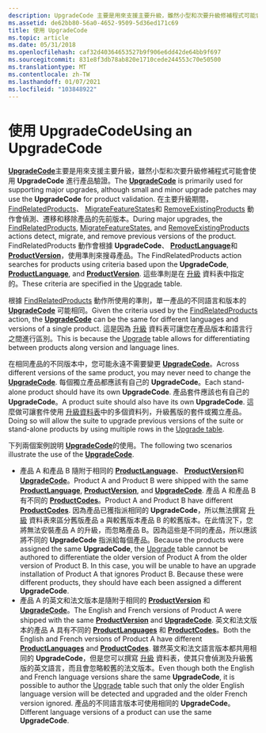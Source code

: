 ```yaml
---
description: UpgradeCode 主要是用來支援主要升級，雖然小型和次要升級修補程式可能會使用 UpgradeCode 進行產品驗證。
ms.assetid: de62bb80-56a0-4652-9509-5d36ed171c69
title: 使用 UpgradeCode
ms.topic: article
ms.date: 05/31/2018
ms.openlocfilehash: caf32d40364653527b9f906e6dd42de64bb9f697
ms.sourcegitcommit: 831e8f3db78ab820e1710cede244553c70e50500
ms.translationtype: MT
ms.contentlocale: zh-TW
ms.lasthandoff: 01/07/2021
ms.locfileid: "103848922"
---
```

# <a name="using-an-upgradecode"></a><span data-ttu-id="193af-103">使用 UpgradeCode</span><span class="sxs-lookup"><span data-stu-id="193af-103">Using an UpgradeCode</span></span>

<span data-ttu-id="193af-104">[**UpgradeCode**](upgradecode.md)主要是用來支援主要升級，雖然小型和次要升級修補程式可能會使用 **UpgradeCode** 進行產品驗證。</span><span class="sxs-lookup"><span data-stu-id="193af-104">The [**UpgradeCode**](upgradecode.md) is primarily used for supporting major upgrades, although small and minor upgrade patches may use the **UpgradeCode** for product validation.</span></span> <span data-ttu-id="193af-105">在主要升級期間， [FindRelatedProducts](findrelatedproducts-action.md)、 [MigrateFeatureStates](migratefeaturestates-action.md)和 [RemoveExistingProducts](removeexistingproducts-action.md) 動作會偵測、遷移和移除產品的先前版本。</span><span class="sxs-lookup"><span data-stu-id="193af-105">During major upgrades, the [FindRelatedProducts](findrelatedproducts-action.md), [MigrateFeatureStates](migratefeaturestates-action.md), and [RemoveExistingProducts](removeexistingproducts-action.md) actions detect, migrate, and remove previous versions of the product.</span></span> <span data-ttu-id="193af-106">FindRelatedProducts 動作會根據 **UpgradeCode**、 [**ProductLanguage**](productlanguage.md)和 [**ProductVersion**](productversion.md)，使用準則來搜尋產品。</span><span class="sxs-lookup"><span data-stu-id="193af-106">The FindRelatedProducts action searches for products using criteria based upon the **UpgradeCode**, [**ProductLanguage**](productlanguage.md), and [**ProductVersion**](productversion.md).</span></span> <span data-ttu-id="193af-107">這些準則是在 [升級](upgrade-table.md) 資料表中指定的。</span><span class="sxs-lookup"><span data-stu-id="193af-107">These criteria are specified in the [Upgrade](upgrade-table.md) table.</span></span>

<span data-ttu-id="193af-108">根據 [FindRelatedProducts](findrelatedproducts-action.md) 動作所使用的準則，單一產品的不同語言和版本的 [**UpgradeCode**](upgradecode.md) 可能相同。</span><span class="sxs-lookup"><span data-stu-id="193af-108">Given the criteria used by the [FindRelatedProducts](findrelatedproducts-action.md) action, the [**UpgradeCode**](upgradecode.md) can be the same for different languages and versions of a single product.</span></span> <span data-ttu-id="193af-109">這是因為 [升級](upgrade-table.md) 資料表可讓您在產品版本和語言行之間進行區別。</span><span class="sxs-lookup"><span data-stu-id="193af-109">This is because the [Upgrade](upgrade-table.md) table allows for differentiating between products along version and language lines.</span></span>

<span data-ttu-id="193af-110">在相同產品的不同版本中，您可能永遠不需要變更 [**UpgradeCode**](upgradecode.md)。</span><span class="sxs-lookup"><span data-stu-id="193af-110">Across different versions of the same product, you may never need to change the [**UpgradeCode**](upgradecode.md).</span></span> <span data-ttu-id="193af-111">每個獨立產品都應該有自己的 **UpgradeCode**。</span><span class="sxs-lookup"><span data-stu-id="193af-111">Each stand-alone product should have its own **UpgradeCode**.</span></span> <span data-ttu-id="193af-112">產品套件應該也有自己的 **UpgradeCode**。</span><span class="sxs-lookup"><span data-stu-id="193af-112">A product suite should also have its own **UpgradeCode**.</span></span> <span data-ttu-id="193af-113">這麼做可讓套件使用 [升級資料表](upgrade-table.md)中的多個資料列，升級舊版的套件或獨立產品。</span><span class="sxs-lookup"><span data-stu-id="193af-113">Doing so will allow the suite to upgrade previous versions of the suite or stand-alone products by using multiple rows in the [Upgrade table](upgrade-table.md).</span></span>

<span data-ttu-id="193af-114">下列兩個案例說明 [**UpgradeCode**](upgradecode.md)的使用。</span><span class="sxs-lookup"><span data-stu-id="193af-114">The following two scenarios illustrate the use of the [**UpgradeCode**](upgradecode.md).</span></span>

-   <span data-ttu-id="193af-115">產品 A 和產品 B 隨附于相同的 [**ProductLanguage**](productlanguage.md)、 [**ProductVersion**](productversion.md)和 [**UpgradeCode**](upgradecode.md)。</span><span class="sxs-lookup"><span data-stu-id="193af-115">Product A and Product B were shipped with the same [**ProductLanguage**](productlanguage.md), [**ProductVersion**](productversion.md), and [**UpgradeCode**](upgradecode.md).</span></span> <span data-ttu-id="193af-116">產品 A 和產品 B 有不同的 [**ProductCodes**](productcode.md)。</span><span class="sxs-lookup"><span data-stu-id="193af-116">Product A and Product B have different [**ProductCodes**](productcode.md).</span></span> <span data-ttu-id="193af-117">因為產品已獲指派相同的 **UpgradeCode**，所以無法撰寫 [升級](upgrade-table.md) 資料表來區分舊版產品 a 與較舊版本產品 B 的較舊版本。在此情況下，您將無法安裝產品 A 的升級，而忽略產品 B。因為這些是不同的產品，所以應該將不同的 **UpgradeCode** 指派給每個產品。</span><span class="sxs-lookup"><span data-stu-id="193af-117">Because the products were assigned the same **UpgradeCode**, the [Upgrade](upgrade-table.md) table cannot be authored to differentiate the older version of Product A from the older version of Product B. In this case, you will be unable to have an upgrade installation of Product A that ignores Product B. Because these were different products, they should have each been assigned a different **UpgradeCode**.</span></span>
-   <span data-ttu-id="193af-118">產品 A 的英文和法文版本是隨附于相同的 [**ProductVersion**](productversion.md) 和 [**UpgradeCode**](upgradecode.md)。</span><span class="sxs-lookup"><span data-stu-id="193af-118">The English and French versions of Product A were shipped with the same [**ProductVersion**](productversion.md) and [**UpgradeCode**](upgradecode.md).</span></span> <span data-ttu-id="193af-119">英文和法文版本的產品 A 具有不同的 [**ProductLanguages**](productlanguage.md) 和 [**ProductCodes**](productcode.md)。</span><span class="sxs-lookup"><span data-stu-id="193af-119">Both the English and French versions of Product A have different [**ProductLanguages**](productlanguage.md) and [**ProductCodes**](productcode.md).</span></span> <span data-ttu-id="193af-120">雖然英文和法文語言版本都共用相同的 **UpgradeCode**，但是您可以撰寫 [升級](upgrade-table.md) 資料表，使其只會偵測及升級舊版的英文語言，而且會忽略較舊的法文版本。</span><span class="sxs-lookup"><span data-stu-id="193af-120">Even though both the English and French language versions share the same **UpgradeCode**, it is possible to author the [Upgrade](upgrade-table.md) table such that only the older English language version will be detected and upgraded and the older French version ignored.</span></span> <span data-ttu-id="193af-121">產品的不同語言版本可使用相同的 **UpgradeCode**。</span><span class="sxs-lookup"><span data-stu-id="193af-121">Different language versions of a product can use the same **UpgradeCode**.</span></span>

 

 



